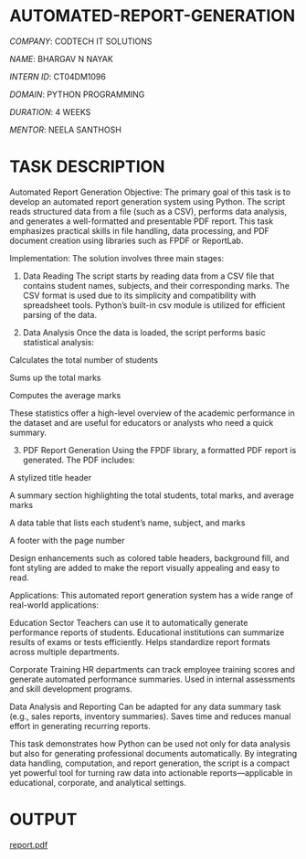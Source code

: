# AUTOMATED-REPORT-GENERATION

*COMPANY*: CODTECH IT SOLUTIONS

*NAME*: BHARGAV N NAYAK 

*INTERN ID*: CT04DM1096

*DOMAIN*: PYTHON PROGRAMMING

*DURATION*: 4 WEEKS 

*MENTOR*: NEELA SANTHOSH

# TASK DESCRIPTION

Automated Report Generation
Objective:
The primary goal of this task is to develop an automated report generation system using Python. The script reads structured data from a file (such as a CSV), performs data analysis, and generates a well-formatted and presentable PDF report. This task emphasizes practical skills in file handling, data processing, and PDF document creation using libraries such as FPDF or ReportLab.

Implementation:
The solution involves three main stages:

1. Data Reading
The script starts by reading data from a CSV file that contains student names, subjects, and their corresponding marks. The CSV format is used due to its simplicity and compatibility with spreadsheet tools. Python’s built-in csv module is utilized for efficient parsing of the data.

2. Data Analysis
Once the data is loaded, the script performs basic statistical analysis:

Calculates the total number of students

Sums up the total marks

Computes the average marks

These statistics offer a high-level overview of the academic performance in the dataset and are useful for educators or analysts who need a quick summary.

3. PDF Report Generation
Using the FPDF library, a formatted PDF report is generated. The PDF includes:

A stylized title header

A summary section highlighting the total students, total marks, and average marks

A data table that lists each student’s name, subject, and marks

A footer with the page number

Design enhancements such as colored table headers, background fill, and font styling are added to make the report visually appealing and easy to read.

Applications:
This automated report generation system has a wide range of real-world applications:

Education Sector
Teachers can use it to automatically generate performance reports of students.
Educational institutions can summarize results of exams or tests efficiently.
Helps standardize report formats across multiple departments.

Corporate Training
HR departments can track employee training scores and generate automated performance summaries.
Used in internal assessments and skill development programs.

Data Analysis and Reporting
Can be adapted for any data summary task (e.g., sales reports, inventory summaries).
Saves time and reduces manual effort in generating recurring reports.

This task demonstrates how Python can be used not only for data analysis but also for generating professional documents automatically. By integrating data handling, computation, and report generation, the script is a compact yet powerful tool for turning raw data into actionable reports—applicable in educational, corporate, and analytical settings.

# OUTPUT 

[report.pdf](https://github.com/user-attachments/files/20279985/report.pdf)

